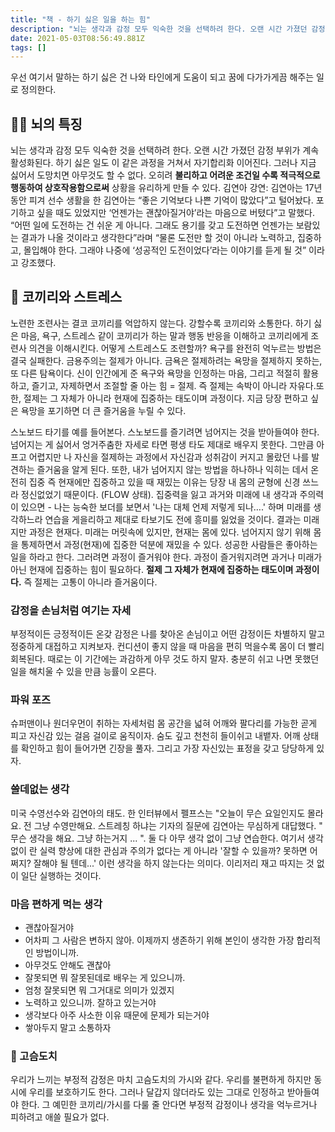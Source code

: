 ```yaml
---
title: "책 - 하기 싫은 일을 하는 힘"
description: "뇌는 생각과 감정 모두 익숙한 것을 선택하려 한다. 오랜 시간 가졌던 감정 부위가 계속 활성화된다. 하기 싫은 일도 이 같은 과정을 거쳐서 자기합리화 이어진다. 그러나 지금 싫어서 도망치면 아무것도 할 수 없다. 오히려 불리하고 어려운 조건일 수록 적극적으로 행동하여 "
date: 2021-05-03T08:56:49.881Z
tags: []
---
```

우선 여기서 말하는 하기 싫은 건 나와 타인에게 도움이 되고 꿈에 다가가게끔 해주는 일로 정의한다.

## 💂‍♂️ 뇌의 특징
뇌는 생각과 감정 모두 익숙한 것을 선택하려 한다. 오랜 시간 가졌던 감정 부위가 계속 활성화된다. 하기 싫은 일도 이 같은 과정을 거쳐서 자기합리화 이어진다. 그러나 지금 싫어서 도망치면 아무것도 할 수 없다. 오히려 **불리하고 어려운 조건일 수록 적극적으로 행동하여 상호작용함으로써** 상황을 유리하게 만들 수 있다.
김연아 강연: 김연아는 17년동안 피겨 선수 생활을 한 김연아는 “좋은 기억보다 나쁜 기억이 많았다”고 털어놨다. 포기하고 싶을 때도 있었지만 ‘언젠가는 괜찮아질거야’라는 마음으로 버텼다”고 말했다. “어떤 일에 도전하는 건 쉬운 게 아니다. 그래도 용기를 갖고 도전하면 언젠가는 보람있는 결과가 나올 것이라고 생각한다”라며 “물론 도전만 할 것이 아니라 노력하고, 집중하고, 몰입해야 한다. 그래야 나중에 ‘성공적인 도전이었다’라는 이야기를 듣게 될 것” 이라고 강조했다.

## 🐘 코끼리와 스트레스
노련한 조련사는 결코 코끼리를 억압하지 않는다. 강할수록 코끼리와 소통한다. 하기 싫은 마음, 욕구, 스트레스 같이 코끼리가 하는 말과 행동 반응을 이해하고 코끼리에게 조련사 의견을 이해시킨다. 어떻게 스트레스도 조련할까? 욕구를 완전히 억누르는 방법은 결국 실패한다. 금용주의는 절제가 아니다. 금욕은 절제하려는 욕망을 절제하지 못하는, 또 다른 탐욕이다. 신이 인간에게 준 욕구와 욕망을 인정하는 마음, 그리고 적절히 활용하고, 즐기고, 자제하면서 조절할 줄 아는 힘 = 절제. 즉 절제는 속박이 아니라 자유다.또한, 절제는 그 자체가 아니라 현재에 집중하는 태도이며 과정이다. 지금 당장 편하고 싶은 욕망을 포기하면 더 큰 즐거움을 누릴 수 있다.

스노보드 타기를 예를 들어본다. 스노보드를 즐기려면 넘어지는 것을 받아들여야 한다. 넘어지는 게 싫어서 엉거주춤한 자세로 타면 평생 타도 제대로 배우지 못한다. 그만큼 아프고 어렵지만 나 자신을 절제하는 과정에서 자신감과 성취감이 커지고 몰랐던 나를 발견하는 즐거움을 알게 된다. 또한, 내가 넘어지지 않는 방법을 하나하나 익히는 데서 온전히 집중 즉 현재에만 집중하고 있을 때 재밌는 이유는 당장 내 몸의 균형에 신경 쓰느라 정신없었기 때문이다. (FLOW 상태). 집중력을 잃고 과거와 미래에 내 생각과 주의력이 있으면 - 나는 능숙한 보더를 보면서 '나는 대체 언제 저렇게 되나….' 하며 미래를 생각하느라 연습을 게을리하고 제대로 타보기도 전에 흥미를 잃었을 것이다. 결과는 미래지만 과정은 현재다. 미래는 머릿속에 있지만, 현재는 몸에 있다. 넘어지지 않기 위해 몸을 통제하면서 과정(현재)에 집중한 덕분에 재밌을 수 있다. 성공한 사람들은 좋아하는 일을 하라고 한다. 그러려면 과정이 즐거워야 한다. 과정이 즐거워지려면 과거나 미래가 아닌 현재에 집중하는 힘이 필요하다. **절제 그 자체가 현재에 집중하는 태도이며 과정이다.** 즉 절제는 고통이 아니라 즐거움이다.

### 감정을 손님처럼 여기는 자세
부정적이든 긍정적이든 온갖 감정은 나를 찾아온 손님이고 어떤 감정이든 차별하지 말고 정중하게 대접하고 지켜보자.
컨디션이 좋지 않을 때 마음을 편히 먹을수록 몸이 더 빨리 회복된다. 때로는 이 기간에는 과감하게 아무 것도 하지 말자. 충분히 쉬고 나면 못했던 일을 해치울 수 있을 만큼 능률이 오른다. 

### 파워 포즈
슈퍼맨이나 원더우먼이 취하는 자세처럼 몸 공간을 넓혀 어깨와 팔다리를 가능한 곧게 피고 자신감 있는 걸음 걸이로 움직이자. 숨도 깊고 천천히 들이쉬고 내뱉자. 어깨 상태를 확인하고 힘이 들어가면 긴장을 풀자. 그리고 가장 자신있는 표정을 갖고 당당하게 있자.

### 쓸데없는 생각
미국 수영선수와 김연아의 태도. 한 인터뷰에서 펠프스는 "오늘이 무슨 요일인지도 몰라요. 전 그냥 수영만해요. 스트레칭 하냐는 기자의 질문에 김연아는 무심하게 대답했다. " 무슨 생각을 해요. 그냥 하는거지 ... ". 둘 다 아무 생각 없이 그냥 연습한다. 여기서 생각 없이 란 실력 향상에 대한 관심과 주의가 없다는 게 아니라 '잘할 수 있을까? 못하면 어쩌지? 잘해야 될 텐데...' 이런 생각을 하지 않는다는 의미다. 이리저리 재고 따지는 것 없이 일단 실행하는 것이다. 

### 마음 편하게 먹는 생각
- 괜찮아질거야
- 어차피 그 사람은 변하지 않아. 이제까지 생존하기 위해 본인이 생각한 가장 합리적인 방법이니까. 
- 아무것도 안해도 괜찮아
- 잘못되면 뭐 잘못된데로 배우는 게 있으니까.
- 엄청 잘못되면 뭐 그거대로 의미가 있겠지 
- 노력하고 있으니까. 잘하고 있는거야
- 생각보다 아주 사소한 이유 때문에 문제가 되는거야
- 쌓아두지 말고 소통하자


### 🦔 고슴도치
우리가 느끼는 부정적 감정은 마치 고슴도치의 가시와 같다. 우리를 불편하게 하지만 동시에 우리를 보호하기도 한다. 그러나 달갑지 않더라도 있는 그대로 인정하고 받아들여야 한다. 그 예민한 코끼리/가시를 다룰 줄 안다면 부정적 감정이나 생각을 억누르거나 피하려고 애쓸 필요가 없다. 



